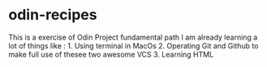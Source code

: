 # odin-recipes
This is a exercise of Odin Project fundamental path
I am already learning a lot of things like :
    1. Using terminal in MacOs
    2. Operating Git and Github to make full use of thesee two awesome VCS
    3. Learning HTML 